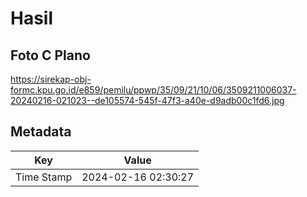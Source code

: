 # Hasil

## Foto C Plano

https://sirekap-obj-formc.kpu.go.id/e859/pemilu/ppwp/35/09/21/10/06/3509211006037-20240216-021023--de105574-545f-47f3-a40e-d9adb00c1fd6.jpg


## Metadata

| Key        | Value               |
| ---------- | ------------------- |
| Time Stamp | 2024-02-16 02:30:27 |




